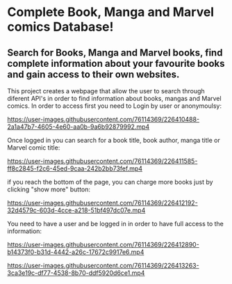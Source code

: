 # Complete Book, Manga and Marvel comics Database!

## Search for Books, Manga and Marvel books, find complete information about your favourite books and gain access to their own websites.

This project creates a webpage that allow the user to search through diferent API's in order to find information about books, mangas and Marvel comics. In order to access first you need to Login by user or anonymoulsy:



https://user-images.githubusercontent.com/76114369/226410488-2a1a47b7-4605-4e60-aa0b-9a6b92879992.mp4



Once logged in you can search for a book title, book author, manga title or Marvel comic title:



https://user-images.githubusercontent.com/76114369/226411585-ff8c2845-f2c6-45ed-9caa-242b2bb73fef.mp4



if you reach the bottom of the page, you can charge more books just by clicking "show more" button:



https://user-images.githubusercontent.com/76114369/226412192-32d4579c-603d-4cce-a218-51bf497dc07e.mp4



You need to have a user and be logged in in order to have full access to the information:



https://user-images.githubusercontent.com/76114369/226412890-b14373f0-b31d-4442-a26c-17672c9917e6.mp4



https://user-images.githubusercontent.com/76114369/226413263-3ca3e19c-df77-4538-8b70-ddf5920d6ce1.mp4








